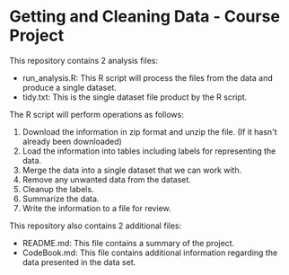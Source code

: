 # Getting and Cleaning Data - Course Project

This repository contains 2 analysis files:
- run_analysis.R: This R script will process the files from the data and produce a single dataset.
- tidy.txt: This is the single dataset file product by the R script.

The R script will perform operations as follows:
1. Download the information in zip format and unzip the file. (If it hasn't already been downloaded)
2. Load the information into tables including labels for representing the data.
3. Merge the data into a single dataset that we can work with.
4. Remove any unwanted data from the dataset.
5. Cleanup the labels.
6. Summarize the data.
7. Write the information to a file for review.

This repository also contains 2 additional files:
- README.md: This file contains a summary of the project.
- CodeBook.md: This file contains additional information regarding the data presented in the data set.